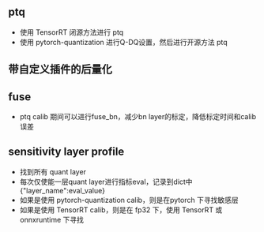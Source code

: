 ## ptq   
* 使用 TensorRT 闭源方法进行 ptq  
* 使用 pytorch-quantization 进行Q-DQ设置，然后进行开源方法 ptq

## 带自定义插件的后量化     

## fuse  
* ptq calib 期间可以进行fuse_bn，减少bn layer的标定，降低标定时间和calib 误差    

## sensitivity layer profile  
* 找到所有 quant layer   
* 每次仅使能一层quant layer进行指标eval，记录到dict中 {"layer_name":eval_value}
* 如果是使用 pytorch-quantization calib，则是在pytorch 下寻找敏感层
* 如果是使用 TensorRT calib，则是在 fp32 下，使用 TensorRT 或 onnxruntime 下寻找   

